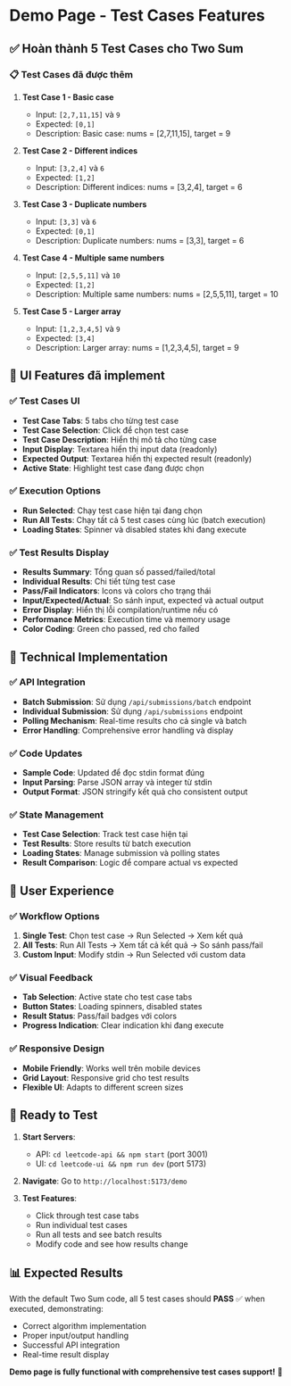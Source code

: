 # Demo Page - Test Cases Features

## ✅ Hoàn thành 5 Test Cases cho Two Sum

### 📋 Test Cases đã được thêm

1. **Test Case 1 - Basic case**
   - Input: `[2,7,11,15]` và `9`
   - Expected: `[0,1]`
   - Description: Basic case: nums = [2,7,11,15], target = 9

2. **Test Case 2 - Different indices**
   - Input: `[3,2,4]` và `6`
   - Expected: `[1,2]`
   - Description: Different indices: nums = [3,2,4], target = 6

3. **Test Case 3 - Duplicate numbers**
   - Input: `[3,3]` và `6`
   - Expected: `[0,1]`
   - Description: Duplicate numbers: nums = [3,3], target = 6

4. **Test Case 4 - Multiple same numbers**
   - Input: `[2,5,5,11]` và `10`
   - Expected: `[1,2]`
   - Description: Multiple same numbers: nums = [2,5,5,11], target = 10

5. **Test Case 5 - Larger array**
   - Input: `[1,2,3,4,5]` và `9`
   - Expected: `[3,4]`
   - Description: Larger array: nums = [1,2,3,4,5], target = 9

## 🎨 UI Features đã implement

### ✅ Test Cases UI

- **Test Case Tabs**: 5 tabs cho từng test case
- **Test Case Selection**: Click để chọn test case
- **Test Case Description**: Hiển thị mô tả cho từng case
- **Input Display**: Textarea hiển thị input data (readonly)
- **Expected Output**: Textarea hiển thị expected result (readonly)
- **Active State**: Highlight test case đang được chọn

### ✅ Execution Options

- **Run Selected**: Chạy test case hiện tại đang chọn
- **Run All Tests**: Chạy tất cả 5 test cases cùng lúc (batch execution)
- **Loading States**: Spinner và disabled states khi đang execute

### ✅ Test Results Display

- **Results Summary**: Tổng quan số passed/failed/total
- **Individual Results**: Chi tiết từng test case
- **Pass/Fail Indicators**: Icons và colors cho trạng thái
- **Input/Expected/Actual**: So sánh input, expected và actual output
- **Error Display**: Hiển thị lỗi compilation/runtime nếu có
- **Performance Metrics**: Execution time và memory usage
- **Color Coding**: Green cho passed, red cho failed

## 🔧 Technical Implementation

### ✅ API Integration

- **Batch Submission**: Sử dụng `/api/submissions/batch` endpoint
- **Individual Submission**: Sử dụng `/api/submissions` endpoint
- **Polling Mechanism**: Real-time results cho cả single và batch
- **Error Handling**: Comprehensive error handling và display

### ✅ Code Updates

- **Sample Code**: Updated để đọc stdin format đúng
- **Input Parsing**: Parse JSON array và integer từ stdin
- **Output Format**: JSON stringify kết quả cho consistent output

### ✅ State Management

- **Test Case Selection**: Track test case hiện tại
- **Test Results**: Store results từ batch execution
- **Loading States**: Manage submission và polling states
- **Result Comparison**: Logic để compare actual vs expected

## 🎯 User Experience

### ✅ Workflow Options

1. **Single Test**: Chọn test case → Run Selected → Xem kết quả
2. **All Tests**: Run All Tests → Xem tất cả kết quả → So sánh pass/fail
3. **Custom Input**: Modify stdin → Run Selected với custom data

### ✅ Visual Feedback

- **Tab Selection**: Active state cho test case tabs
- **Button States**: Loading spinners, disabled states
- **Result Status**: Pass/fail badges với colors
- **Progress Indication**: Clear indication khi đang execute

### ✅ Responsive Design

- **Mobile Friendly**: Works well trên mobile devices
- **Grid Layout**: Responsive grid cho test results
- **Flexible UI**: Adapts to different screen sizes

## 🚀 Ready to Test

1. **Start Servers**:
   - API: `cd leetcode-api && npm start` (port 3001)
   - UI: `cd leetcode-ui && npm run dev` (port 5173)

2. **Navigate**: Go to `http://localhost:5173/demo`

3. **Test Features**:
   - Click through test case tabs
   - Run individual test cases
   - Run all tests and see batch results
   - Modify code and see how results change

## 📊 Expected Results

With the default Two Sum code, all 5 test cases should **PASS** ✅ when executed, demonstrating:

- Correct algorithm implementation
- Proper input/output handling
- Successful API integration
- Real-time result display

**Demo page is fully functional with comprehensive test cases support!** 🎯
